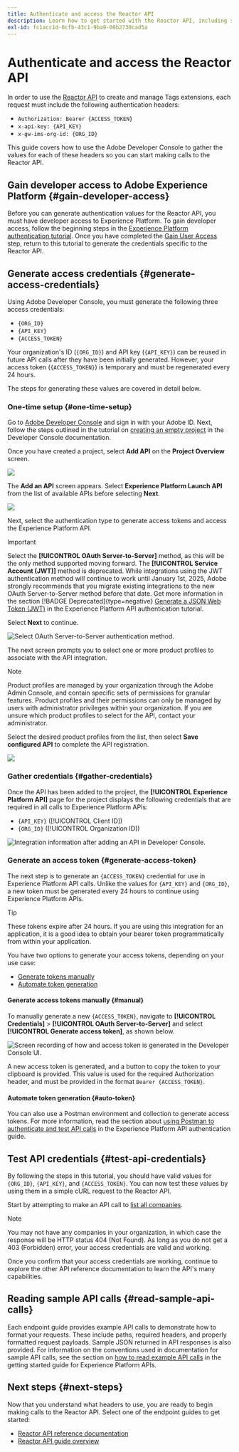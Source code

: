 ```yaml
---
title: Authenticate and access the Reactor API
description: Learn how to get started with the Reactor API, including steps to generate required access credentials.
exl-id: fc1acc1d-6cfb-43c1-9ba9-00b2730cad5a
---
```

# Authenticate and access the Reactor API

In order to use the [Reactor API](https://developer.adobe.com/experience-platform-apis/references/reactor/) to create and manage Tags extensions, each request must include the following authentication headers:

* `Authorization: Bearer {ACCESS_TOKEN}`
* `x-api-key: {API_KEY}`
* `x-gw-ims-org-id: {ORG_ID}`

This guide covers how to use the Adobe Developer Console to gather the values for each of these headers so you can start making calls to the Reactor API.

## Gain developer access to Adobe Experience Platform {#gain-developer-access}

Before you can generate authentication values for the Reactor API, you must have developer access to Experience Platform. To gain developer access, follow the beginning steps in the [Experience Platform authentication tutorial](/help/landing/api-authentication.md). Once you have completed the [Gain User Access](/help/landing/api-authentication.md#gain-user-access) step, return to this tutorial to generate the credentials specific to the Reactor API.

## Generate access credentials {#generate-access-credentials}

Using Adobe Developer Console, you must generate the following three access credentials:

* `{ORG_ID}`
* `{API_KEY}`
* `{ACCESS_TOKEN}`

Your organization's ID (`{ORG_ID}`) and API key (`{API_KEY}`) can be reused in future API calls after they have been initially generated. However, your access token (`{ACCESS_TOKEN}`) is temporary and must be regenerated every 24 hours.

The steps for generating these values are covered in detail below.

### One-time setup {#one-time-setup}

Go to [Adobe Developer Console](https://www.adobe.com/go/devs_console_ui) and sign in with your Adobe ID. Next, follow the steps outlined in the tutorial on [creating an empty project](https://developer.adobe.com/developer-console/docs/guides/projects/projects-empty/) in the Developer Console documentation.

Once you have created a project, select **Add API** on the **Project Overview** screen.

![](../images/api/getting-started/add-api-button.png)

The **Add an API** screen appears. Select **Experience Platform Launch API** from the list of available APIs before selecting **Next**.

![](../images/api/getting-started/add-launch-api.png)

Next, select the authentication type to generate access tokens and access the Experience Platform API.

>[!IMPORTANT]
>
>Select the **[!UICONTROL OAuth Server-to-Server]** method, as this will be the only method supported moving forward. The **[!UICONTROL Service Account (JWT)]** method is deprecated. While integrations using the JWT authentication method will continue to work until January 1st, 2025, Adobe strongly recommends that you migrate existing integrations to the new OAuth Server-to-Server method before that date. Get more information in the section [!BADGE Deprecated]{type=negative} [Generate a JSON Web Token (JWT)](/help/landing/api-authentication.md#jwt) in the Experience Platform API authentication tutorial.

Select **Next** to continue.

![Select OAuth Server-to-Server authentication method.](/help/tags/images/api/getting-started/oauth-authentication-method.png)

The next screen prompts you to select one or more product profiles to associate with the API integration.

>[!NOTE]
>
>Product profiles are managed by your organization through the Adobe Admin Console, and contain specific sets of permissions for granular features. Product profiles and their permissions can only be managed by users with administrator privileges within your organization. If you are unsure which product profiles to select for the API, contact your administrator.

Select the desired product profiles from the list, then select **Save configured API** to complete the API registration.

![](../images/api/getting-started/select-product-profile.png)

### Gather credentials {#gather-credentials}

Once the API has been added to the project, the **[!UICONTROL Experience Platform API]** page for the project displays the following credentials that are required in all calls to Experience Platform APIs:

* `{API_KEY}` ([!UICONTROL Client ID])
* `{ORG_ID}` ([!UICONTROL Organization ID])

![Integration information after adding an API in Developer Console.](/help/tags/images/api/getting-started/api-integration-information.png)

### Generate an access token {#generate-access-token}

The next step is to generate an `{ACCESS_TOKEN}` credential for use in Experience Platform API calls. Unlike the values for `{API_KEY}` and `{ORG_ID}`, a new token must be generated every 24 hours to continue using Experience Platform APIs. 

>[!TIP]
>
>These tokens expire after 24 hours. If you are using this integration for an application, it is a good idea to obtain your bearer token programmatically from within your application.

You have two options to generate your access tokens, depending on your use case:

* [Generate tokens manually](#manual)
* [Automate token generation](#auto-token)

#### Generate access tokens manually {#manual}

To manually generate a new `{ACCESS_TOKEN}`, navigate to **[!UICONTROL Credentials]** > **[!UICONTROL OAuth Server-to-Server]** and select **[!UICONTROL Generate access token]**, as shown below.

![Screen recording of how and access token is generated in the Developer Console UI.](/help/tags/images/api/getting-started/generate-access-token.gif)

A new access token is generated, and a button to copy the token to your clipboard is provided. This value is used for the required Authorization header, and must be provided in the format `Bearer {ACCESS_TOKEN}`.

#### Automate token generation {#auto-token}

You can also use a Postman environment and collection to generate access tokens. For more information, read the section about [using Postman to authenticate and test API calls](/help/landing/api-authentication.md#use-postman) in the Experience Platform API authentication guide.

## Test API credentials {#test-api-credentials}

By following the steps in this tutorial, you should have valid values for `{ORG_ID}`, `{API_KEY}`, and `{ACCESS_TOKEN}`. You can now test these values by using them in a simple cURL request to the Reactor API.

Start by attempting to make an API call to [list all companies](./endpoints/companies.md#list). 

>[!NOTE]
>
>You may not have any companies in your organization, in which case the response will be HTTP status 404 (Not Found). As long as you do not get a 403 (Forbidden) error, your access credentials are valid and working.

Once you confirm that your access credentials are working, continue to explore the other API reference documentation to learn the API's many capabilities.

## Reading sample API calls {#read-sample-api-calls}

Each endpoint guide provides example API calls to demonstrate how to format your requests. These include paths, required headers, and properly formatted request payloads. Sample JSON returned in API responses is also provided. For information on the conventions used in documentation for sample API calls, see the section on [how to read example API calls](../../landing/api-guide.md#sample-api) in the getting started guide for Experience Platform APIs.

## Next steps {#next-steps}

Now that you understand what headers to use, you are ready to begin making calls to the Reactor API. Select one of the endpoint guides to get started:

* [Reactor API reference documentation](https://developer.adobe.com/experience-platform-apis/references/reactor/)
* [Reactor API guide overview](/help/tags/api/overview.md)
